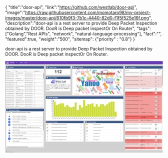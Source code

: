 {
    "title":"door-api",
    "link":"https://github.com/westlab/door-api",
    "image":"https://raw.githubusercontent.com/momotaro98/my-project-images/master/door-api/610fb9f3-7b1c-4440-82d0-f1f5f525e16f.png",
    "description":"door-api is a rest server to provide Deep Packet Inspection obtained by DOOR. DooR is Deep packet inspectOr On Router",
    "tags":["Golang","Rest APIs", "network", "natural-language-processing"],
    "fact":"",
    "featured":true,
    "weight":"500",
    "sitemap": {"priority" : "0.8"}
}

<p>door-api is a rest server to provide Deep Packet Inspection obtained by DOOR. DooR is Deep packet inspectOr On Router.</p>
<img src="https://raw.githubusercontent.com/momotaro98/my-project-images/master/door-api/610fb9f3-7b1c-4440-82d0-f1f5f525e16f.png">